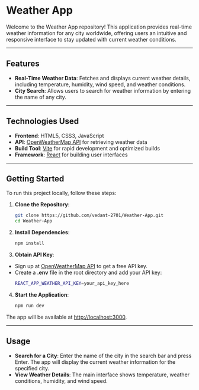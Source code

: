 # Weather App

Welcome to the Weather App repository! This application provides real-time weather information for any city worldwide, offering users an intuitive and responsive interface to stay updated with current weather conditions.

---

## Features

- **Real-Time Weather Data**: Fetches and displays current weather details, including temperature, humidity, wind speed, and weather conditions.
- **City Search**: Allows users to search for weather information by entering the name of any city.

---

## Technologies Used

- **Frontend**: HTML5, CSS3, JavaScript
- **API**: [OpenWeatherMap API](https://openweathermap.org/api) for retrieving weather data
- **Build Tool**: [Vite](https://vitejs.dev/) for rapid development and optimized builds
- **Framework**: [React](https://reactjs.org/) for building user interfaces

---

## Getting Started

To run this project locally, follow these steps:

1. **Clone the Repository**:
   ```bash
   git clone https://github.com/vedant-2701/Weather-App.git
   cd Weather-App

2. **Install Dependencies**:
    ```bash
   npm install

3. **Obtain API Key**:
- Sign up at [OpenWeatherMap API](https://home.openweathermap.org/users/sign_in) to get a free API key.
- Create a **.env** file in the root directory and add your API key:
    ```bash
   REACT_APP_WEATHER_API_KEY=your_api_key_here

4. **Start the Application**:
    ```bash
    npm run dev

The app will be available at [http://localhost:3000](http://localhost:3000).

---

## Usage

- **Search for a City**: Enter the name of the city in the search bar and press Enter. The app will display the current weather information for the specified city.
- **View Weather Details**: The main interface shows temperature, weather conditions, humidity, and wind speed.

